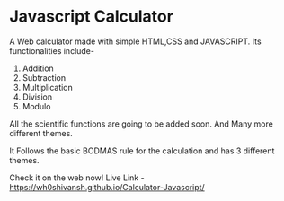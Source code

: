 # Javascript Calculator

A Web calculator made with simple HTML,CSS and JAVASCRIPT.
Its functionalities include-
1. Addition
2. Subtraction
3. Multiplication
4. Division
5. Modulo

All the scientific functions are going to be added soon.
And Many more different themes.

It Follows the basic BODMAS rule for the calculation and has 3 different themes.

Check it on the web now!
Live Link - https://wh0shivansh.github.io/Calculator-Javascript/

